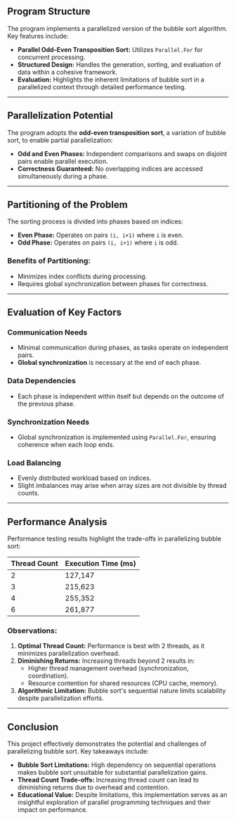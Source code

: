 ## Program Structure

The program implements a parallelized version of the bubble sort algorithm. Key features include:

- **Parallel Odd-Even Transposition Sort:** Utilizes `Parallel.For` for concurrent processing.
- **Structured Design:** Handles the generation, sorting, and evaluation of data within a cohesive framework.
- **Evaluation:** Highlights the inherent limitations of bubble sort in a parallelized context through detailed performance testing.

---

## Parallelization Potential

The program adopts the **odd-even transposition sort**, a variation of bubble sort, to enable partial parallelization:

- **Odd and Even Phases:** Independent comparisons and swaps on disjoint pairs enable parallel execution.
- **Correctness Guaranteed:** No overlapping indices are accessed simultaneously during a phase.

---

## Partitioning of the Problem

The sorting process is divided into phases based on indices:

- **Even Phase:** Operates on pairs `(i, i+1)` where `i` is even.
- **Odd Phase:** Operates on pairs `(i, i+1)` where `i` is odd.

### Benefits of Partitioning:
- Minimizes index conflicts during processing.
- Requires global synchronization between phases for correctness.

---

## Evaluation of Key Factors

### Communication Needs
- Minimal communication during phases, as tasks operate on independent pairs.
- **Global synchronization** is necessary at the end of each phase.

### Data Dependencies
- Each phase is independent within itself but depends on the outcome of the previous phase.

### Synchronization Needs
- Global synchronization is implemented using `Parallel.For`, ensuring coherence when each loop ends.

### Load Balancing
- Evenly distributed workload based on indices.
- Slight imbalances may arise when array sizes are not divisible by thread counts.

---

## Performance Analysis

Performance testing results highlight the trade-offs in parallelizing bubble sort:

| Thread Count | Execution Time (ms) |
|--------------|---------------------|
| 2            | 127,147             |
| 3            | 215,623             |
| 4            | 255,352             |
| 6            | 261,877             |

### Observations:
1. **Optimal Thread Count:** Performance is best with 2 threads, as it minimizes parallelization overhead.
2. **Diminishing Returns:** Increasing threads beyond 2 results in:
   - Higher thread management overhead (synchronization, coordination).
   - Resource contention for shared resources (CPU cache, memory).
3. **Algorithmic Limitation:** Bubble sort's sequential nature limits scalability despite parallelization efforts.

---

## Conclusion

This project effectively demonstrates the potential and challenges of parallelizing bubble sort. Key takeaways include:

- **Bubble Sort Limitations:** High dependency on sequential operations makes bubble sort unsuitable for substantial parallelization gains.
- **Thread Count Trade-offs:** Increasing thread count can lead to diminishing returns due to overhead and contention.
- **Educational Value:** Despite limitations, this implementation serves as an insightful exploration of parallel programming techniques and their impact on performance.
